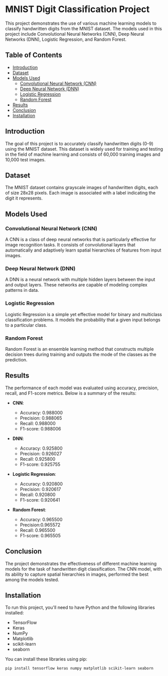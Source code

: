 # MNIST Digit Classification Project

This project demonstrates the use of various machine learning models to classify handwritten digits from the MNIST dataset. The models used in this project include Convolutional Neural Networks (CNN), Deep Neural Networks (DNN), Logistic Regression, and Random Forest.

## Table of Contents

- [Introduction](#introduction)
- [Dataset](#dataset)
- [Models Used](#models-used)
  - [Convolutional Neural Network (CNN)](#convolutional-neural-network-cnn)
  - [Deep Neural Network (DNN)](#deep-neural-network-dnn)
  - [Logistic Regression](#logistic-regression)
  - [Random Forest](#random-forest)
- [Results](#results)
- [Conclusion](#conclusion)
- [Installation](#installation)


## Introduction

The goal of this project is to accurately classify handwritten digits (0-9) using the MNIST dataset. This dataset is widely used for training and testing in the field of machine learning and consists of 60,000 training images and 10,000 test images.

## Dataset

The MNIST dataset contains grayscale images of handwritten digits, each of size 28x28 pixels. Each image is associated with a label indicating the digit it represents.

## Models Used

### Convolutional Neural Network (CNN)

A CNN is a class of deep neural networks that is particularly effective for image recognition tasks. It consists of convolutional layers that automatically and adaptively learn spatial hierarchies of features from input images.

### Deep Neural Network (DNN)

A DNN is a neural network with multiple hidden layers between the input and output layers. These networks are capable of modeling complex patterns in data.

### Logistic Regression

Logistic Regression is a simple yet effective model for binary and multiclass classification problems. It models the probability that a given input belongs to a particular class.

### Random Forest

Random Forest is an ensemble learning method that constructs multiple decision trees during training and outputs the mode of the classes as the prediction.

## Results

The performance of each model was evaluated using accuracy, precision, recall, and F1-score metrics. Below is a summary of the results:

- **CNN**:
  - Accuracy: 0.988000
  - Precision: 0.988065
  - Recall: 0.988000
  - F1-score: 0.988006

- **DNN**:
  - Accuracy: 0.925800
  - Precision: 0.926027
  - Recall: 0.925800
  - F1-score: 0.925755

- **Logistic Regression**:
  - Accuracy: 0.920800
  - Precision: 0.920617
  - Recall: 0.920800
  - F1-score: 0.920641

- **Random Forest**:
  - Accuracy: 0.965500
  - Precision:0.965572
  - Recall: 0.965500
  - F1-score: 0.965505

## Conclusion

The project demonstrates the effectiveness of different machine learning models for the task of handwritten digit classification. The CNN model, with its ability to capture spatial hierarchies in images, performed the best among the models tested.

## Installation

To run this project, you'll need to have Python and the following libraries installed:

- TensorFlow
- Keras
- NumPy
- Matplotlib
- scikit-learn
- seaborn

You can install these libraries using pip:

```bash
pip install tensorflow keras numpy matplotlib scikit-learn seaborn
